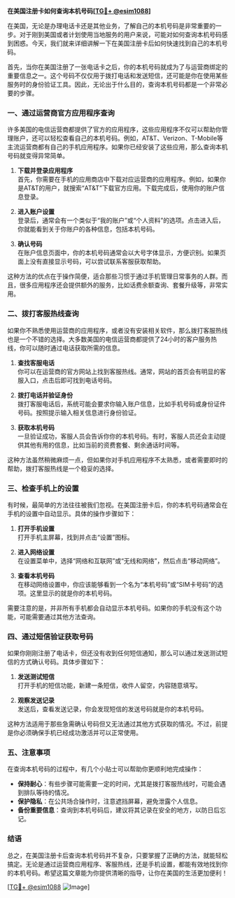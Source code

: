 **在美国注册卡如何查询本机号码[[TG💪+ @esim1088](https://t.me/s/esim1088)]**

在美国，无论是办理电话卡还是其他业务，了解自己的本机号码是非常重要的一步。对于刚到美国或者计划使用当地服务的用户来说，可能对如何查询本机号码感到困惑。今天，我们就来详细讲解一下在美国注册卡后如何快速找到自己的本机号码。

首先，当你在美国注册了一张电话卡之后，你的本机号码就成为了与运营商绑定的重要信息之一。这个号码不仅仅用于拨打电话和发送短信，还可能是你在使用某些服务时的身份验证工具。因此，无论出于什么目的，查询本机号码都是一个非常必要的步骤。

### **一、通过运营商官方应用程序查询**

许多美国的电信运营商都提供了官方的应用程序，这些应用程序不仅可以帮助你管理账户，还可以轻松查看自己的本机号码。例如，AT&T、Verizon、T-Mobile等主流运营商都有自己的手机应用程序。如果你已经安装了这些应用，那么查询本机号码就变得异常简单。

1. **下载并登录应用程序**  
   首先，你需要在手机的应用商店中下载对应运营商的应用程序。例如，如果你是AT&T的用户，就搜索“AT&T”下载官方应用。下载完成后，使用你的账户信息登录。

2. **进入账户设置**  
   登录后，通常会有一个类似于“我的账户”或“个人资料”的选项。点击进入后，你就能看到关于你账户的各种信息，包括本机号码。

3. **确认号码**  
   在账户信息页面中，你的本机号码通常会以大号字体显示，方便识别。如果页面上没有直接显示号码，可以尝试联系客服获取帮助。

这种方法的优点在于操作简便，适合那些习惯于通过手机管理日常事务的人群。而且，很多应用程序还会提供额外的服务，比如话费余额查询、套餐升级等，非常实用。

### **二、拨打客服热线查询**

如果你不熟悉使用运营商的应用程序，或者没有安装相关软件，那么拨打客服热线也是一个不错的选择。大多数美国的电信运营商都提供了24小时的客户服务热线，你可以随时通过电话获取所需的信息。

1. **查找客服电话**  
   你可以在运营商的官方网站上找到客服热线。通常，网站的首页会有明显的客服入口，点击后即可找到电话号码。

2. **拨打电话并验证身份**  
   拨打客服电话后，系统可能会要求你输入账户信息，比如手机号码或身份证件号码。按照提示输入相关信息进行身份验证。

3. **获取本机号码**  
   一旦验证成功，客服人员会告诉你你的本机号码。有时，客服人员还会主动提供其他有用的信息，比如当前的资费套餐、剩余通话时间等。

这种方法虽然稍微麻烦一点，但如果你对手机应用程序不太熟悉，或者需要即时的帮助，拨打客服热线是一个稳妥的选择。

### **三、检查手机上的设置**

有时候，最简单的方法往往被我们忽视。在美国注册卡后，你的本机号码通常会在手机的设置中自动显示。具体的操作步骤如下：

1. **打开手机设置**  
   打开手机主屏幕，找到并点击“设置”图标。

2. **进入网络设置**  
   在设置菜单中，选择“网络和互联网”或“无线和网络”，然后点击“移动网络”。

3. **查看本机号码**  
   在移动网络设置中，你应该能够看到一个名为“本机号码”或“SIM卡号码”的选项。这里显示的就是你的本机号码。

需要注意的是，并非所有手机都会自动显示本机号码。如果你的手机没有这个功能，可能需要通过其他方法查询。

### **四、通过短信验证获取号码**

如果你刚刚注册了电话卡，但还没有收到任何短信通知，那么可以通过发送测试短信的方式确认号码。具体步骤如下：

1. **发送测试短信**  
   打开手机的短信功能，新建一条短信，收件人留空，内容随意填写。

2. **观察发送记录**  
   发送后，查看发送记录，你会发现短信的发送号码就是你的本机号码。

这种方法适用于那些急需确认号码但又无法通过其他方式获取的情况。不过，前提是你必须确保手机已经成功激活并可以正常使用。

### **五、注意事项**

在查询本机号码的过程中，有几个小贴士可以帮助你更顺利地完成操作：

- **保持耐心**：有些步骤可能需要一定的时间，尤其是拨打客服热线时，可能会遇到排队等待的情况。
- **保护隐私**：在公共场合操作时，注意遮挡屏幕，避免泄露个人信息。
- **备份重要信息**：查询到本机号码后，建议将其记录在安全的地方，以防日后忘记。

### **结语**

总之，在美国注册卡后查询本机号码并不复杂，只要掌握了正确的方法，就能轻松搞定。无论是通过运营商应用程序、客服热线，还是手机设置，都能有效地找到你的本机号码。希望这篇文章能为你提供清晰的指导，让你在美国的生活更加便利！

[[TG💪+ @esim1088](https://t.me/s/esim1088) ![Image](https://i.postimg.cc/4NQfJmqS/Snipaste-2025-05-13-00-14-12.png)]